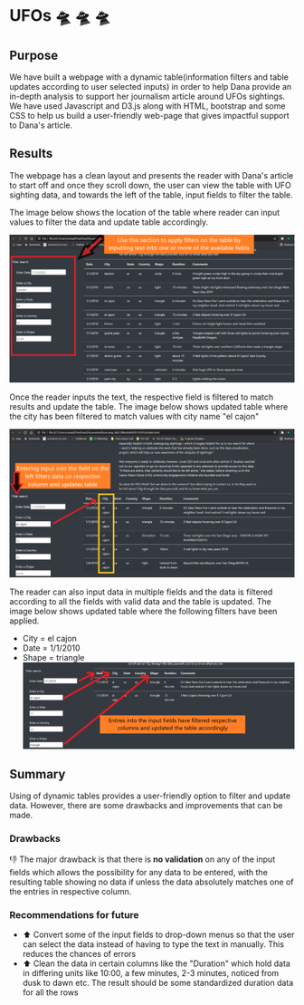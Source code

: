 # UFOs :flying_saucer: :flying_saucer: :flying_saucer:	

## Purpose

We have built a webpage with a dynamic table(information filters and table updates according to user selected inputs) in order to help Dana provide an in-depth analysis to support her journalism article around UFOs sightings. We have used Javascript and D3.js along with HTML, bootstrap and some CSS to help us build a user-friendly web-page that gives impactful support to Dana's article.

## Results

The webpage has a clean layout and presents the reader with Dana's article to start off and once they scroll down, the user can view the table with UFO sighting data, and towards the left of the table, input fields to filter the table.

The image below shows the location of the table where reader can input values to filter the data and update table accordingly.

![webpage_image](static/images/webpage1.png)

Once the reader inputs the text, the respective field is filtered to match results and update the table. The image below shows updated table where the city has been filtered to match values with city name "el cajon"

![webpage_image](static/images/webpage3.png)

The reader can also input data in multiple fields and the data is filtered according to all the fields with valid data and the table is updated. The image below shows updated table where the following filters have been applied.
* City = el cajon
* Date = 1/1/2010
* Shape = triangle
![webpage_image](static/images/webpage2.png)

## Summary

Using of dynamic tables provides a user-friendly option to filter and update data. However, there are some drawbacks and improvements that can be made.

### Drawbacks

:-1: The major drawback is that there is **no validation** on any of the input fields which allows the possibility for any data to be entered, with the resulting table showing no data if unless the data absolutely matches one of the entries in respective column.

### Recommendations for future
* :arrow_up:	Convert some of the input fields to drop-down menus so that the user can select the data instead of having to type the text in manually. This reduces the chances of errors
* :arrow_up:	Clean the data in certain columns like the "Duration" which hold data in differing units like 10:00, a few minutes, 2-3 minutes, noticed from dusk to dawn etc. The result should be some standardized duration data for all the rows
